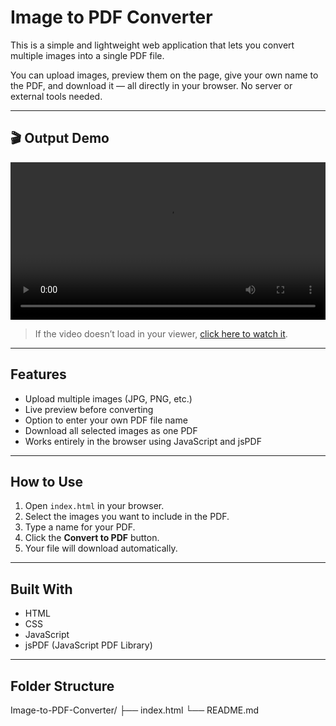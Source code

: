 # Image to PDF Converter

This is a simple and lightweight web application that lets you convert multiple images into a single PDF file.

You can upload images, preview them on the page, give your own name to the PDF, and download it — all directly in your browser. No server or external tools needed.

---

## 🎬 Output Demo

<!-- GitHub renders HTML in README, so we use a <video> tag with the RAW file URL -->
<video src="https://raw.githubusercontent.com/Prajnapunya09/Image-to-PDF-Converter/main/output%20vedio(image%20to%20pdf%20converter).mp4" controls width="100%" title="Image to PDF Converter - Output Demo"></video>

> If the video doesn’t load in your viewer, [click here to watch it](https://raw.githubusercontent.com/Prajnapunya09/Image-to-PDF-Converter/main/output%20vedio(image%20to%20pdf%20converter).mp4).

---

## Features

- Upload multiple images (JPG, PNG, etc.)
- Live preview before converting
- Option to enter your own PDF file name
- Download all selected images as one PDF
- Works entirely in the browser using JavaScript and jsPDF

---

## How to Use

1. Open `index.html` in your browser.
2. Select the images you want to include in the PDF.
3. Type a name for your PDF.
4. Click the **Convert to PDF** button.
5. Your file will download automatically.

---

## Built With

- HTML  
- CSS  
- JavaScript  
- jsPDF (JavaScript PDF Library)

---

## Folder Structure

Image-to-PDF-Converter/
├── index.html
└── README.md

